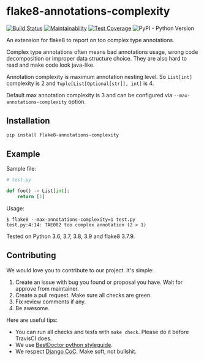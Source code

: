 # flake8-annotations-complexity

[![Build Status](https://travis-ci.org/best-doctor/flake8-annotations-complexity.svg?branch=master)](https://travis-ci.org/best-doctor/flake8-annotations-complexity)
[![Maintainability](https://api.codeclimate.com/v1/badges/c81ff76755380663b7d3/maintainability)](https://codeclimate.com/github/best-doctor/flake8-annotations-complexity/maintainability)
[![Test Coverage](https://api.codeclimate.com/v1/badges/c81ff76755380663b7d3/test_coverage)](https://codeclimate.com/github/best-doctor/flake8-annotations-complexity/test_coverage)
![PyPI - Python Version](https://img.shields.io/pypi/pyversions/flake8-annotations-complexity)

An extension for flake8 to report on too complex type annotations.

Complex type annotations often means bad annotations usage,
wrong code decomposition or improper data structure choice.
They are also hard to read and make code look java-like.

Annotation complexity is maximum annotation nesting level.
So `List[int]` complexity is 2 and `Tuple[List[Optional[str]], int]` is 4.

Default max annotation complexity is 3 and can be configured
via `--max-annotations-complexity` option.

## Installation

```bash
pip install flake8-annotations-complexity
```

## Example

Sample file:

```python
# test.py

def foo() -> List[int]:
    return [1]
```

Usage:

```terminal
$ flake8 --max-annotations-complexity=1 test.py
test.py:4:14: TAE002 too complex annotation (2 > 1)
```

Tested on Python 3.6, 3.7, 3.8, 3.9 and flake8 3.7.9.

## Contributing

We would love you to contribute to our project. It's simple:

1. Create an issue with bug you found or proposal you have.
   Wait for approve from maintainer.
1. Create a pull request. Make sure all checks are green.
1. Fix review comments if any.
1. Be awesome.

Here are useful tips:

- You can run all checks and tests with `make check`.
  Please do it before TravisCI does.
- We use [BestDoctor python styleguide](https://github.com/best-doctor/guides/blob/master/guides/en/python_styleguide.md).
- We respect [Django CoC](https://www.djangoproject.com/conduct/).
  Make soft, not bullshit.
